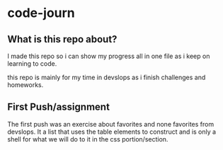 # code-journ

## What is this repo about?

I made this repo so i can show my progress all in one file as i keep on learning to code.

this repo is mainly for my time in devslops as i finish challenges and homeworks.

## First Push/assignment

The first push was an exercise about favorites and none favorites from devslops. It a list that uses the table elements to construct and is only a shell for what we will do to it in the css portion/section.
